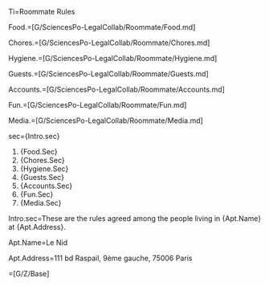 Ti=Roommate Rules

Food.=[G/SciencesPo-LegalCollab/Roommate/Food.md]

Chores.=[G/SciencesPo-LegalCollab/Roommate/Chores.md]

Hygiene.=[G/SciencesPo-LegalCollab/Roommate/Hygiene.md]

Guests.=[G/SciencesPo-LegalCollab/Roommate/Guests.md]

Accounts.=[G/SciencesPo-LegalCollab/Roommate/Accounts.md]

Fun.=[G/SciencesPo-LegalCollab/Roommate/Fun.md]

Media.=[G/SciencesPo-LegalCollab/Roommate/Media.md]

sec={Intro.sec}<ol><li>{Food.Sec}</li><li>{Chores.Sec}</li><li>{Hygiene.Sec}</li><li>{Guests.Sec}</li><li>{Accounts.Sec}</li><li>{Fun.Sec}</li><li>{Media.Sec}</li></ol>

Intro.sec=These are the rules agreed among the people living in {Apt.Name} at {Apt.Address}.  

Apt.Name=Le Nid

Apt.Address=111 bd Raspail, 9ème gauche, 75006 Paris
 
=[G/Z/Base]